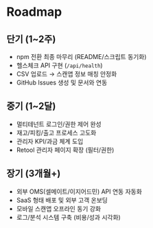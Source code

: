 # Roadmap

## 단기 (1~2주)
- npm 전환 최종 마무리 (README/스크립트 동기화)
- 헬스체크 API 구현 (`/api/health`)
- CSV 업로드 → 스캔앱 정보 매칭 안정화
- GitHub Issues 생성 및 문서와 연동

## 중기 (1~2달)
- 멀티테넌트 로그인/권한 제어 완성
- 재고/피킹/출고 프로세스 고도화
- 관리자 KPI/과금 체계 도입
- Retool 관리자 페이지 확장 (필터/권한)

## 장기 (3개월+)
- 외부 OMS(셀메이트/이지어드민) API 연동 자동화
- SaaS 형태 배포 및 외부 고객 온보딩
- 모바일 스캔앱 오프라인 동기 강화
- 로그/분석 시스템 구축 (비용/성과 시각화)
